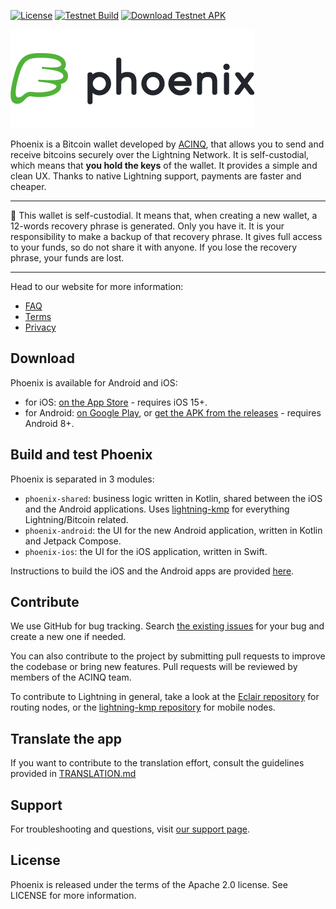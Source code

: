 [![License](https://img.shields.io/badge/license-Apache%202.0-blue.svg)](LICENSE)
[![Testnet Build](https://github.com/ACINQ/phoenix/workflows/TESTNET%20Build/badge.svg)](https://github.com/ACINQ/phoenix/actions?query=workflow%3A%22TESTNET+Build%22)
[![Download Testnet APK](https://img.shields.io/badge/Download-Testnet%20APK-green?style=flat&logo=android&logoColor=white)](https://acinq.co/pub/phoenix/phoenix-testnet-latest.apk)

![Phoenix Logo](.readme/phoenix_text.png)

Phoenix is a Bitcoin wallet developed by [ACINQ](https://acinq.co), that allows you to send and receive bitcoins securely over the Lightning Network. It is self-custodial, which means that **you hold the keys** of the wallet. It provides a simple and clean UX. Thanks to native Lightning support, payments are faster and cheaper.

---

:rotating_light: This wallet is self-custodial. It means that, when creating a new wallet, a 12-words recovery phrase is generated. Only you have it. It is your responsibility to make a backup of that recovery phrase. It gives full access to your funds, so do not share it with anyone. If you lose the recovery phrase, your funds are lost.

---

Head to our website for more information:
- [FAQ](https://phoenix.acinq.co/faq)
- [Terms](https://phoenix.acinq.co/terms)
- [Privacy](https://phoenix.acinq.co/privacy)

## Download

Phoenix is available for Android and iOS:
- for iOS: [on the App Store](https://apps.apple.com/us/app/phoenix-wallet/id1544097028) - requires iOS 15+.
- for Android: [on Google Play](https://play.google.com/store/apps/details?id=fr.acinq.phoenix.mainnet), or [get the APK from the releases](https://github.com/ACINQ/phoenix/releases) - requires Android 8+.

## Build and test Phoenix

Phoenix is separated in 3 modules:
- `phoenix-shared`: business logic written in Kotlin, shared between the iOS and the Android applications. Uses [lightning-kmp](https://github.com/ACINQ/lightning-kmp) for everything Lightning/Bitcoin related.
- `phoenix-android`: the UI for the new Android application, written in Kotlin and Jetpack Compose.
- `phoenix-ios`: the UI for the iOS application, written in Swift.

Instructions to build the iOS and the Android apps are provided [here](https://github.com/ACINQ/phoenix/blob/master/BUILD.md).

## Contribute

We use GitHub for bug tracking. Search [the existing issues](https://github.com/ACINQ/phoenix/issues) for your bug and create a new one if needed.

You can also contribute to the project by submitting pull requests to improve the codebase or bring new features. Pull requests will be reviewed by members of the ACINQ team.

To contribute to Lightning in general, take a look at the [Eclair repository](https://github.com/ACINQ/eclair) for routing nodes, or the [lightning-kmp repository](https://github.com/ACINQ/lightning-kmp) for mobile nodes.

## Translate the app

If you want to contribute to the translation effort, consult the guidelines provided in [TRANSLATION.md](https://github.com/ACINQ/phoenix/blob/master/TRANSLATION.md)

## Support

For troubleshooting and questions, visit [our support page](https://phoenix.acinq.co/support).

## License

Phoenix is released under the terms of the Apache 2.0 license. See LICENSE for more information.
